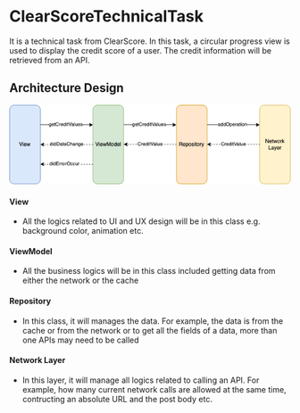 # ClearScoreTechnicalTask

It is a technical task from ClearScore. In this task, a circular progress view is used to display the credit score of a user. The credit information will be retrieved from an API.

## Architecture Design

![alt text](https://github.com/yorkchan1988/ClearScoreTechnicalTask/blob/main/architecture_diagram.png?raw=true)

#### View

- All the logics related to UI and UX design will be in this class e.g. background color, animation etc.

#### ViewModel

- All the business logics will be in this class included getting data from either the network or the cache

#### Repository

- In this class, it will manages the data. For example, the data is from the cache or from the network or to get all the fields of a data, more than one APIs may need to be called

#### Network Layer

- In this layer, it will manage all logics related to calling an API. For example, how many current network calls are allowed at the same time, contructing an absolute URL and the post body etc.
